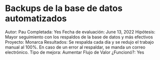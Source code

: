 # Backups de la base de datos automatizados

Autor: Pau
Completada: Yes
Fecha de evaluación: June 13, 2022
Hipótesis: Mayor seguimiento con los respaldos de la base de datos y más efectivos
Proyecto: Monarca
Resultados: Se respalda cada día y se redujo el trabajo manual al 100%. En caso de un error al respaldar, se manda un correo electrónico.
Tipo de mejora: Aumentar Flujo de Valor
¿Funcionó?: Yes